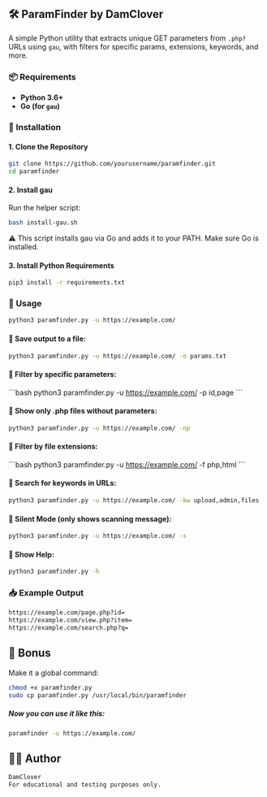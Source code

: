 ## 🛠️ ParamFinder by DamClover

A simple Python utility that extracts unique GET parameters from `.php?` URLs using `gau`, with filters for specific params, extensions, keywords, and more.

### 📦 Requirements

- **Python 3.6+**
- **Go (for `gau`)**

### 🔧 Installation

#### 1. Clone the Repository
```bash
git clone https://github.com/yourusername/paramfinder.git
cd paramfinder
```
#### 2. Install gau

Run the helper script:

```bash
bash install-gau.sh
```
⚠️ This script installs gau via Go and adds it to your PATH. Make sure Go is installed.

#### 3. Install Python Requirements

```bash
pip3 install -r requirements.txt
```

### 🚀 Usage

```bash
python3 paramfinder.py -u https://example.com/
```

#### 🔹 Save output to a file:
```bash
python3 paramfinder.py -u https://example.com/ -o params.txt
```

#### 🔹 Filter by specific parameters:
´´´bash
python3 paramfinder.py -u https://example.com/ -p id,page
´´´

#### 🔹 Show only .php files without parameters:
```bash
python3 paramfinder.py -u https://example.com/ -np
```

#### 🔹 Filter by file extensions:
´´´bash
python3 paramfinder.py -u https://example.com/ -f php,html
´´´

#### 🔹 Search for keywords in URLs:
```bash
python3 paramfinder.py -u https://example.com/ -kw upload,admin,files
```

#### 🔹 Silent Mode (only shows scanning message):
```bash
python3 paramfinder.py -u https://example.com/ -s
```

#### 🔹 Show Help:
```bash
python3 paramfinder.py -h
```

### 📥 Example Output
```bash
https://example.com/page.php?id=
https://example.com/view.php?item=
https://example.com/search.php?q=
```

## 🎁 Bonus

Make it a global command:
```bash
chmod +x paramfinder.py
sudo cp paramfinder.py /usr/local/bin/paramfinder
```

##### Now you can use it like this:
```bash
paramfinder -u https://example.com/
```

## 🧑‍💻 Author
```bash
DamClover
For educational and testing purposes only.
```
